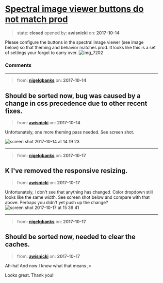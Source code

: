 # [Spectral image viewer buttons do not match prod](https://github.com/livingstoneonline/livingstoneonline/issues/231)

> state: **closed** opened by: **awisnicki** on: **2017-10-14**

Please configure the buttons in the spectral image viewer (see image below) so that theming and behavior matches prod. It looks like this is a set of settings your forgot to carry over.
![img_7202](https://user-images.githubusercontent.com/12518623/31577522-bdeaf0ce-b0d5-11e7-9f33-83b3597fd48e.PNG)


### Comments

---
> from: [**nigelgbanks**](https://github.com/livingstoneonline/livingstoneonline/issues/231#issuecomment-336652551) on: **2017-10-14**

Should be sorted now, bug was caused by a change in css precedence due to other recent fixes.
---
> from: [**awisnicki**](https://github.com/livingstoneonline/livingstoneonline/issues/231#issuecomment-336660748) on: **2017-10-14**

Unfortunately, one more theming pass needed. See screen shot.

![screen shot 2017-10-14 at 14 19 23](https://user-images.githubusercontent.com/12518623/31578646-f7cf870e-b0ea-11e7-9605-32997baf4bab.png)

---
> from: [**nigelgbanks**](https://github.com/livingstoneonline/livingstoneonline/issues/231#issuecomment-337352284) on: **2017-10-17**

K I&#x27;ve removed the responsive resizing.
---
> from: [**awisnicki**](https://github.com/livingstoneonline/livingstoneonline/issues/231#issuecomment-337364019) on: **2017-10-17**

Unfortunately, I don&#x27;t see that anything has changed. Color dropdown still looks like the same width. See screen shot below and compare with that above. Perhaps you didn&#x27;t yet push up the change?
![screen shot 2017-10-17 at 15 39 41](https://user-images.githubusercontent.com/12518623/31688289-8f4da3b4-b351-11e7-9d74-fec81d7c63f1.png)

---
> from: [**nigelgbanks**](https://github.com/livingstoneonline/livingstoneonline/issues/231#issuecomment-337390887) on: **2017-10-17**

Should be sorted now, needed to clear the caches.
---
> from: [**awisnicki**](https://github.com/livingstoneonline/livingstoneonline/issues/231#issuecomment-337392228) on: **2017-10-17**

Ah-ha! And now I know what that means ;&gt;

Looks great. Thank you!
